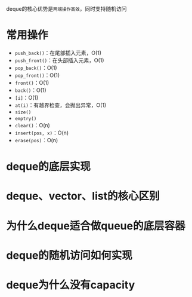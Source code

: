 deque的核心优势是`两端操作高效`，同时支持随机访问

# 常用操作
- `push_back()`：在尾部插入元素，O(1)
- `push_front()`：在头部插入元素，O(1)
- `pop_back()`：O(1)
- `pop_front()`：O(1)
- `front()`：O(1)
- `back()`：O(1)
- `[i]`：O(1)
- `at(i)`：有越界检查，会抛出异常，O(1)
- `size()`
- `emptry()`
- `clear()`：O(n)
- `insert(pos, x)`：O(n)
- `erase(pos)`：O(n)

# deque的底层实现
# deque、vector、list的核心区别

# 为什么deque适合做queue的底层容器

# deque的随机访问如何实现

# deque为什么没有capacity
